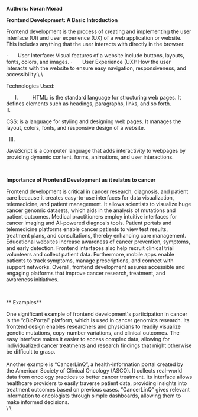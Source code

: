 **Authors: Noran Morad**

**Frontend Development: A Basic Introduction**

Frontend development is the process of creating and implementing the user interface (UI) and user experience (UX) of a web application or website. This includes anything that the user interacts with directly in the browser.

<!--[if !supportLists]-->·       <!--[endif]-->User Interface: Visual features of a website include buttons, layouts, fonts, colors, and images.

<!--[if !supportLists]-->·       <!--[endif]-->User Experience (UX): How the user interacts with the website to ensure easy navigation, responsiveness, and accessibility.\ <!--[if !supportLineBreakNewLine]-->\ <!--[endif]-->

Technologies Used:

<!--[if !supportLists]-->      I.          <!--[endif]-->HTML: is the standard language for structuring web pages. It defines elements such as headings, paragraphs, links, and so forth.

<!--[if !supportLists]-->    II.         <!--[endif]-->
CSS: is a language for styling and designing web pages. It manages the layout, colors, fonts, and responsive design of a website.

<!--[if !supportLists]-->  III.         <!--[endif]-->
JavaScript is a computer language that adds interactivity to webpages by providing dynamic content, forms, animations, and user interactions. <!--[if !supportLineBreakNewLine]--> <!--[endif]-->

 

**Importance of Frontend Development as it relates to cancer**

Frontend development is critical in cancer research, diagnosis, and patient care because it creates easy-to-use interfaces for data visualization, telemedicine, and patient management. It allows scientists to visualize huge cancer genomic datasets, which aids in the analysis of mutations and patient outcomes. Medical practitioners employ intuitive interfaces for cancer imaging and AI-powered diagnosis tools. Patient portals and telemedicine platforms enable cancer patients to view test results, treatment plans, and consultations, thereby enhancing care management. Educational websites increase awareness of cancer prevention, symptoms, and early detection. Frontend interfaces also help recruit clinical trial volunteers and collect patient data. Furthermore, mobile apps enable patients to track symptoms, manage prescriptions, and connect with support networks. Overall, frontend development assures accessible and engaging platforms that improve cancer research, treatment, and awareness initiatives.

 

** Examples**

One significant example of frontend development's participation in cancer is the “cBioPortal” platform, which is used in cancer genomics research. Its frontend design enables researchers and physicians to readily visualize genetic mutations, copy-number variations, and clinical outcomes. The easy interface makes it easier to access complex data, allowing for individualized cancer treatments and research findings that might otherwise be difficult to grasp.\
\
Another example is “CancerLinQ”, a health-information portal created by the American Society of Clinical Oncology (ASCO). It collects real-world data from oncology practices to better cancer treatment. Its interface allows healthcare providers to easily traverse patient data, providing insights into treatment outcomes based on previous cases. “CancerLinQ” gives relevant information to oncologists through simple dashboards, allowing them to make informed decisions.\
\ <!--[if !supportLineBreakNewLine]-->\ <!--[endif]-->

 

 
